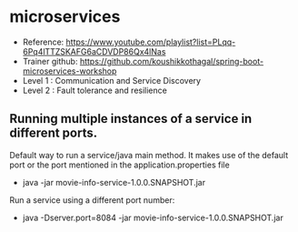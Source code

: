 # microservices

- Reference: https://www.youtube.com/playlist?list=PLqq-6Pq4lTTZSKAFG6aCDVDP86Qx4lNas 
- Trainer github: https://github.com/koushikkothagal/spring-boot-microservices-workshop 
- Level 1 : Communication and Service Discovery
- Level 2 : Fault tolerance and resilience

## Running multiple instances of a service in different ports.

Default way to run a service/java main method. It makes use of the default port or the port mentioned in the application.properties file
- java -jar movie-info-service-1.0.0.SNAPSHOT.jar

Run a service using a different port number: 
- java -Dserver.port=8084 -jar movie-info-service-1.0.0.SNAPSHOT.jar

